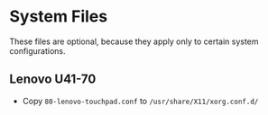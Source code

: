 # System Files

These files are optional, because they apply only to certain system configurations.

## Lenovo U41-70

- Copy `80-lenovo-touchpad.conf` to `/usr/share/X11/xorg.conf.d/`
